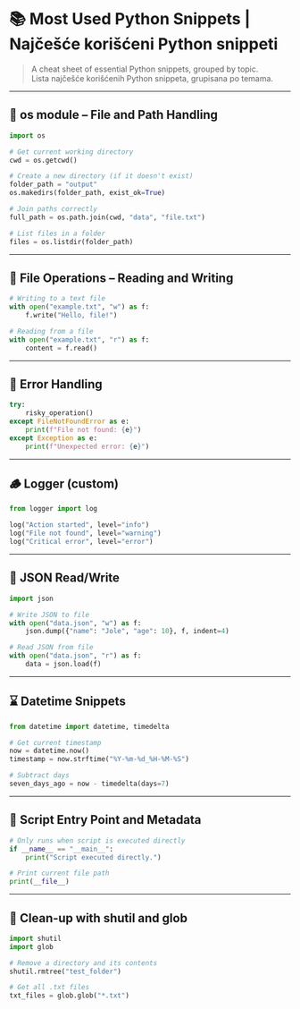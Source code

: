 # 📚 Most Used Python Snippets | Najčešće korišćeni Python snippeti

> A cheat sheet of essential Python snippets, grouped by topic.  
> Lista najčešće korišćenih Python snippeta, grupisana po temama.

---

## 🔧 os module – File and Path Handling

```python
import os

# Get current working directory
cwd = os.getcwd()

# Create a new directory (if it doesn't exist)
folder_path = "output"
os.makedirs(folder_path, exist_ok=True)

# Join paths correctly
full_path = os.path.join(cwd, "data", "file.txt")

# List files in a folder
files = os.listdir(folder_path)
```

---

## 📂 File Operations – Reading and Writing

```python
# Writing to a text file
with open("example.txt", "w") as f:
    f.write("Hello, file!")

# Reading from a file
with open("example.txt", "r") as f:
    content = f.read()
```

---

## 🧪 Error Handling

```python
try:
    risky_operation()
except FileNotFoundError as e:
    print(f"File not found: {e}")
except Exception as e:
    print(f"Unexpected error: {e}")
```

---

## 🪵 Logger (custom)

```python
from logger import log

log("Action started", level="info")
log("File not found", level="warning")
log("Critical error", level="error")
```

---

## 📄 JSON Read/Write

```python
import json

# Write JSON to file
with open("data.json", "w") as f:
    json.dump({"name": "Jole", "age": 10}, f, indent=4)

# Read JSON from file
with open("data.json", "r") as f:
    data = json.load(f)
```

---

## ⌛ Datetime Snippets

```python
from datetime import datetime, timedelta

# Get current timestamp
now = datetime.now()
timestamp = now.strftime("%Y-%m-%d_%H-%M-%S")

# Subtract days
seven_days_ago = now - timedelta(days=7)
```

---

## 🧠 Script Entry Point and Metadata

```python
# Only runs when script is executed directly
if __name__ == "__main__":
    print("Script executed directly.")

# Print current file path
print(__file__)
```

---

## 🧹 Clean-up with shutil and glob

```python
import shutil
import glob

# Remove a directory and its contents
shutil.rmtree("test_folder")

# Get all .txt files
txt_files = glob.glob("*.txt")
```
